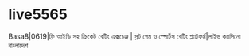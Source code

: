# live5565
Basa8|0619|ফ্রি আইডি সহ ক্রিকেট বেটিং এক্সচেঞ্জ | স্লট গেম ও স্পোর্টস বেটিং প্ল্যাটফর্ম|লাইভ ক্যাসিনো বাংলাদেশ
